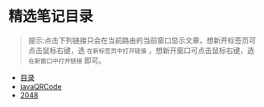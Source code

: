 # 精选笔记目录

>提示:点击下列链接只会在当前路由的当前窗口显示文章，想新开标签页可点击鼠标右键，选 `在新标签页中打开链接` ，想新开窗口可点击鼠标右键，选 `在新窗口中打开链接` 即可。

- [目录](./index.html)
- [javaQRCode](./javaQRCode.html)
- [2048](./2048.html)